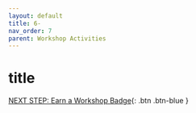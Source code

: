 ```yaml
---
layout: default
title: 6-
nav_order: 7
parent: Workshop Activities
---
```


# title

[NEXT STEP: Earn a Workshop Badge](informal-credentials.html){: .btn .btn-blue }


